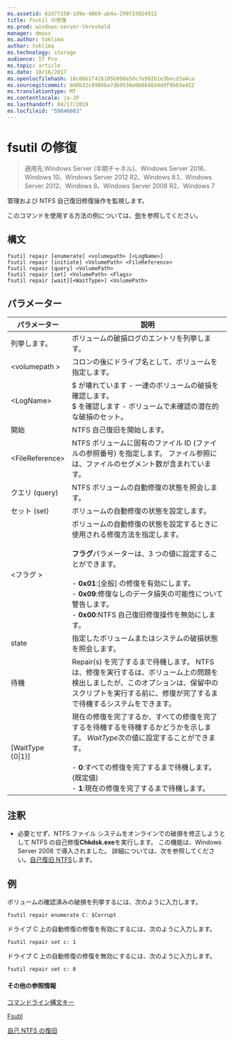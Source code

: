 ```yaml
---
ms.assetid: 62d77150-1d9e-4069-ab4a-299f33024912
title: fsutil の修復
ms.prod: windows-server-threshold
manager: dmoss
ms.author: toklima
author: toklima
ms.technology: storage
audience: IT Pro
ms.topic: article
ms.date: 10/16/2017
ms.openlocfilehash: 18c06b1f426105b098a5dc7e992b1e3becd3a4ca
ms.sourcegitcommit: 0d0b32c8986ba7db9536e0b8648d4ddf9b03e452
ms.translationtype: MT
ms.contentlocale: ja-JP
ms.lasthandoff: 04/17/2019
ms.locfileid: "59846683"
---
```

# <a name="fsutil-repair"></a>fsutil の修復
>適用先:Windows Server (半期チャネル)、Windows Server 2016、Windows 10、Windows Server 2012 R2、Windows 8.1、Windows Server 2012、Windows 8、Windows Server 2008 R2、Windows 7

管理および NTFS 自己復旧修復操作を監視します。

このコマンドを使用する方法の例については、[例](#BKMK_examples)を参照してください。

## <a name="syntax"></a>構文

```
fsutil repair [enumerate] <volumepath> [<LogName>]
fsutil repair [initiate] <VolumePath> <FileReference>
fsutil repair [query] <VolumePath>
fsutil repair [set] <VolumePath> <Flags>
fsutil repair [wait][<WaitType>] <VolumePath>

```

## <a name="parameters"></a>パラメーター

|パラメーター|説明|
|-------------|---------------|
|列挙します。|ボリュームの破損ログのエントリを列挙します。|
|\<volumepath >|コロンの後にドライブ名として、ボリュームを指定します。|
|\<LogName>|$ が壊れています - 一連のボリュームの破損を確認します。<br />$ を確認します - ボリュームで未確認の潜在的な破損のセット。|
|開始|NTFS 自己復旧を開始します。|
|\<FileReference>|NTFS ボリュームに固有のファイル ID (ファイルの参照番号) を指定します。 ファイル参照には、ファイルのセグメント数が含まれています。|
|クエリ (query)|NTFS ボリュームの自動修復の状態を照会します。|
|セット (set)|ボリュームの自動修復の状態を設定します。|
|\<フラグ >|ボリュームの自動修復の状態を設定するときに使用される修復方法を指定します。<br /><br />**フラグ**パラメーターは、3 つの値に設定することができます。<br /><br />-   **0x01**:[全般] の修復を有効にします。<br />-   **0x09**:修復なしのデータ損失の可能性について警告します。<br />-   **0x00**:NTFS 自己復旧修復操作を無効にします。|
|state|指定したボリュームまたはシステムの破損状態を照会します。|
|待機|Repair(s) を完了するまで待機します。 NTFS は、修復を実行するは、ボリューム上の問題を検出しましたが、このオプションは、保留中のスクリプトを実行する前に、修復が完了するまで待機するシステムをできます。|
|[WaitType {0&#124;1}]|現在の修復を完了するか、すべての修復を完了するを待機するを待機するかどうかを示します。 *WaitType*次の値に設定することができます。<br /><br />-   **0**:すべての修復を完了するまで待機します。 (既定値)<br />-   **1**:現在の修復を完了するまで待機します。|

## <a name="remarks"></a>注釈

-   必要とせず、NTFS ファイル システムをオンラインでの破損を修正しようとして NTFS の自己修復**Chkdsk.exe**を実行します。 この機能は、Windows Server 2008 で導入されました。 詳細については、次を参照してください。[自己復旧 NTFS](https://go.microsoft.com/fwlink/?LinkID=165401)します。

## <a name="BKMK_examples"></a>例

ボリュームの確認済みの破損を列挙するには、次のように入力します。

```
fsutil repair enumerate C: $Corrupt 
```

ドライブ C 上の自動修復の修復を有効にするには、次のように入力します。

```
fsutil repair set c: 1
```

ドライブ C 上の自動修復の修復を無効にするには、次のように入力します。

```
fsutil repair set c: 0
```

#### <a name="additional-references"></a>その他の参照情報
[コマンドライン構文キー](Command-Line-Syntax-Key.md)

[Fsutil](Fsutil.md)

[自己 NTFS の復旧](https://go.microsoft.com/fwlink/?LinkID=165401)


